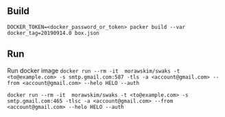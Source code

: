 ## Build

`DOCKER_TOKEN=<docker_password_or_token> packer build --var docker_tag=20190914.0 box.json`

## Run

Run docker image `docker run --rm -it  morawskim/swaks -t <to@example.com> -s smtp.gmail.com:587 -tls -a <account@gmail.com> --from <account@gmail.com> --helo HELO --auth`

`docker run --rm -it  morawskim/swaks -t <to@example.com> -s smtp.gmail.com:465 -tlsc -a <account@gmail.com> --from <account@gmail.com> --helo HELO --auth`
